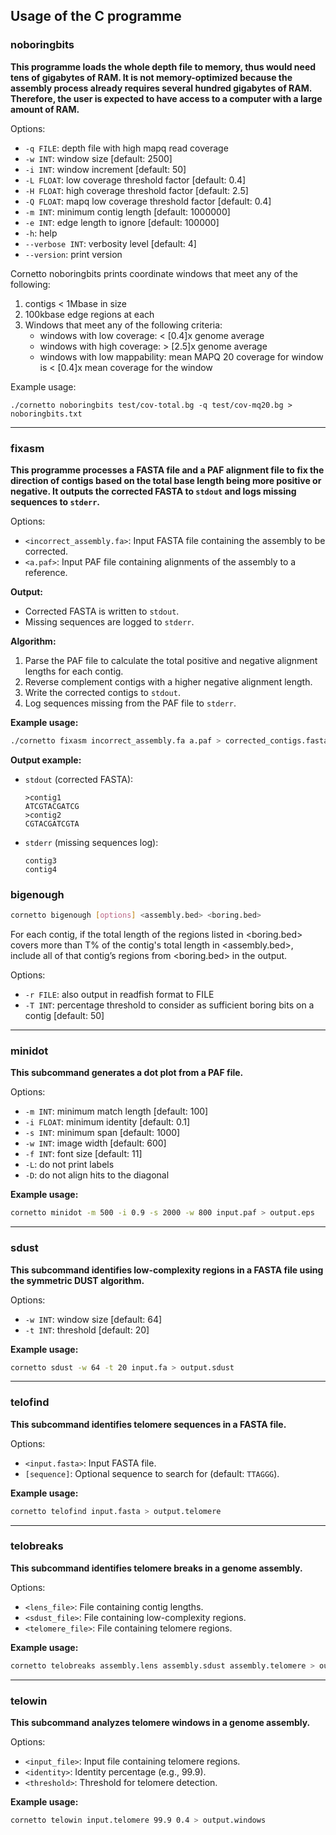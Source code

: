 ## Usage of the C programme

### noboringbits

**This programme loads the whole depth file to memory, thus would need tens of gigabytes of RAM. It is not memory-optimized because the assembly process already requires several hundred gigabytes of RAM. Therefore, the user is expected to have access to a computer with a large amount of RAM.**

Options:

* `-q FILE`:       depth file with high mapq read coverage
* `-w INT`:        window size [default: 2500]
* `-i INT`:        window increment [default: 50]
* `-L FLOAT`:      low coverage threshold factor [default: 0.4]
* `-H FLOAT`:      high coverage threshold factor [default: 2.5]
* `-Q FLOAT`:      mapq low coverage threshold factor [default: 0.4]
* `-m INT`:        minimum contig length [default: 1000000]
* `-e INT`:        edge length to ignore [default: 100000]
* `-h`:            help
* `--verbose INT`: verbosity level [default: 4]
* `--version`:     print version


Cornetto noboringbits prints coordinate windows that meet any of the following:
1. contigs < 1Mbase in size
2. 100kbase edge regions at each
3. Windows that meet any of the following criteria:
   - windows with low coverage: < [0.4]x genome average
   - windows with high coverage: > [2.5]x genome average
   - windows with low mappability: mean MAPQ 20 coverage for window is < [0.4]x mean coverage for the window


Example usage:
```
./cornetto noboringbits test/cov-total.bg -q test/cov-mq20.bg > noboringbits.txt
```

---

### fixasm

**This programme processes a FASTA file and a PAF alignment file to fix the direction of contigs based on the total base length being more positive or negative. It outputs the corrected FASTA to `stdout` and logs missing sequences to `stderr`.**

Options:

* `<incorrect_assembly.fa>`: Input FASTA file containing the assembly to be corrected.
* `<a.paf>`: Input PAF file containing alignments of the assembly to a reference.

**Output:**

- Corrected FASTA is written to `stdout`.
- Missing sequences are logged to `stderr`.

**Algorithm:**

1. Parse the PAF file to calculate the total positive and negative alignment lengths for each contig.
2. Reverse complement contigs with a higher negative alignment length.
3. Write the corrected contigs to `stdout`.
4. Log sequences missing from the PAF file to `stderr`.

**Example usage:**

```bash
./cornetto fixasm incorrect_assembly.fa a.paf > corrected_contigs.fasta 2> missing_sequences.log
```

**Output example:**

- `stdout` (corrected FASTA):
  ```
  >contig1
  ATCGTACGATCG
  >contig2
  CGTACGATCGTA
  ```

- `stderr` (missing sequences log):
  ```
  contig3
  contig4
  ```

### bigenough

```bash
cornetto bigenough [options] <assembly.bed> <boring.bed>
```

For each contig, if the total length of the regions listed in <boring.bed> covers more than T% of the contig's total length in <assembly.bed>, include all of that contig’s regions from <boring.bed> in the output.

Options:
* `-r FILE`:  also output in readfish format to FILE
* `-T INT`:   percentage threshold to consider as sufficient boring bits on a contig [default: 50]

---

### minidot

**This subcommand generates a dot plot from a PAF file.**

Options:

* `-m INT`:        minimum match length [default: 100]
* `-i FLOAT`:      minimum identity [default: 0.1]
* `-s INT`:        minimum span [default: 1000]
* `-w INT`:        image width [default: 600]
* `-f INT`:        font size [default: 11]
* `-L`:            do not print labels
* `-D`:            do not align hits to the diagonal

**Example usage:**

```bash
cornetto minidot -m 500 -i 0.9 -s 2000 -w 800 input.paf > output.eps
```

---

### sdust

**This subcommand identifies low-complexity regions in a FASTA file using the symmetric DUST algorithm.**

Options:

* `-w INT`:        window size [default: 64]
* `-t INT`:        threshold [default: 20]

**Example usage:**

```bash
cornetto sdust -w 64 -t 20 input.fa > output.sdust
```

---

### telofind

**This subcommand identifies telomere sequences in a FASTA file.**

Options:

* `<input.fasta>`: Input FASTA file.
* `[sequence]`:    Optional sequence to search for (default: `TTAGGG`).

**Example usage:**

```bash
cornetto telofind input.fasta > output.telomere
```

---

### telobreaks

**This subcommand identifies telomere breaks in a genome assembly.**

Options:

* `<lens_file>`:   File containing contig lengths.
* `<sdust_file>`:  File containing low-complexity regions.
* `<telomere_file>`: File containing telomere regions.

**Example usage:**

```bash
cornetto telobreaks assembly.lens assembly.sdust assembly.telomere > output.breaks
```

---

### telowin

**This subcommand analyzes telomere windows in a genome assembly.**

Options:

* `<input_file>`:  Input file containing telomere regions.
* `<identity>`:    Identity percentage (e.g., 99.9).
* `<threshold>`:   Threshold for telomere detection.

**Example usage:**

```bash
cornetto telowin input.telomere 99.9 0.4 > output.windows
```
